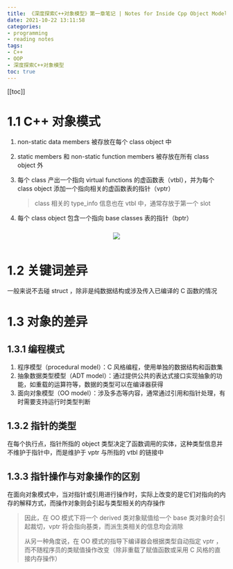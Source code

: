 ```yaml
---
title: 《深度探索C++对象模型》第一章笔记 | Notes for Inside Cpp Object Model Chapter 01
date: 2021-10-22 13:11:58
categories:
- programming
- reading notes
tags:
- C++
- OOP
- 深度探索C++对象模型
toc: true
---
```


[[toc]]

# 1.1 C++ 对象模式

1. non-static data members 被存放在每个 class object 中
2. static members 和 non-static function members 被存放在所有 class object 外
3. 每个 class 产出一个指向 virtual functions 的虚函数表（vtbl），并为每个 class object 添加一个指向相关的虚函数表的指针（vptr）
   
    > class 相关的 type_info 信息也在 vtbl 中，通常存放于第一个 slot
    > 
4. 每个 class object 包含一个指向 base classes 表的指针（bptr）

<center><img src="example.png" style="max-height: 40vh; margin: 10px 0;"/></center>


# 1.2 关键词差异

一般来说不去碰 struct ，除非是纯数据结构或涉及传入已编译的 C 函数的情况

# 1.3 对象的差异

## 1.3.1 编程模式

1. 程序模型（procedural model）：C 风格编程，使用单独的数据结构和函数集
2. 抽象数据类型模型（ADT model）：通过提供公共的表达式接口实现抽象的功能，如重载的运算符等，数据的类型可以在编译器获得
3. 面向对象模型（OO model）：涉及多态等内容，通常通过引用和指针处理，有时需要支持运行时类型判断

## 1.3.2 指针的类型

在每个执行点，指针所指的 object 类型决定了函数调用的实体，这种类型信息并不维护于指针中，而是维护于 vptr 与所指的 vtbl 的链接中

## 1.3.3 指针操作与对象操作的区别

在面向对象模式中，当对指针或引用进行操作时，实际上改变的是它们对指向的内存的解释方式，而操作对象则会引起与类型相关的内存操作

> 因此，在 OO 模式下将一个 derived 类对象赋值给一个 base 类对象时会引起裁切，vptr 将会指向基类，而派生类相关的信息均会消除
> 
> 从另一种角度说，在 OO 模式的指导下编译器会根据类型自动指定 vptr ，而不随程序员的类赋值操作改变（除非重载了赋值函数或采用 C 风格的直接内存操作）